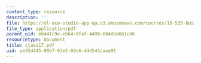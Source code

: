 ```yaml
---
content_type: resource
description: ''
file: https://ol-ocw-studio-app-qa.s3.amazonaws.com/courses/15-535-business-analysis-using-financial-statements-spring-2003/ee35d44508b793e580c6d4d541caee91_class17.pdf
file_type: application/pdf
parent_uid: e6441c9e-eb64-0faf-4498-604dda661cd6
resourcetype: Document
title: class17.pdf
uid: ee35d445-08b7-93e5-80c6-d4d541caee91
---
```


